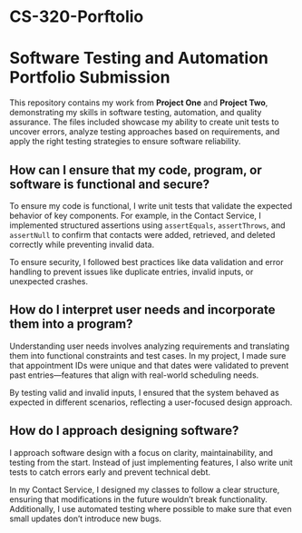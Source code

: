 # CS-320-Porftolio
# Software Testing and Automation Portfolio Submission

This repository contains my work from **Project One** and **Project Two**, demonstrating my skills in software testing, automation, and quality assurance. The files included showcase my ability to create unit tests to uncover errors, analyze testing approaches based on requirements, and apply the right testing strategies to ensure software reliability.

## **How can I ensure that my code, program, or software is functional and secure?**
To ensure my code is functional, I write unit tests that validate the expected behavior of key components. For example, in the Contact Service, I implemented structured assertions using `assertEquals`, `assertThrows`, and `assertNull` to confirm that contacts were added, retrieved, and deleted correctly while preventing invalid data. 

To ensure security, I followed best practices like data validation and error handling to prevent issues like duplicate entries, invalid inputs, or unexpected crashes.

## **How do I interpret user needs and incorporate them into a program?**
Understanding user needs involves analyzing requirements and translating them into functional constraints and test cases. In my project, I made sure that appointment IDs were unique and that dates were validated to prevent past entries—features that align with real-world scheduling needs. 

By testing valid and invalid inputs, I ensured that the system behaved as expected in different scenarios, reflecting a user-focused design approach.

## **How do I approach designing software?**
I approach software design with a focus on clarity, maintainability, and testing from the start. Instead of just implementing features, I also write unit tests to catch errors early and prevent technical debt. 

In my Contact Service, I designed my classes to follow a clear structure, ensuring that modifications in the future wouldn’t break functionality. Additionally, I use automated testing where possible to make sure that even small updates don’t introduce new bugs.
